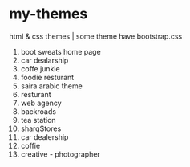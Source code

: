 # my-themes

html & css themes
| some theme have bootstrap.css

1. boot sweats home page
2. car dealarship
3. coffe junkie
4. foodie resturant
5. saira arabic theme
6. resturant
7. web agency
8. backroads
9. tea station
10. sharqStores
11. car dealership
12. coffie
13. creative - photographer
